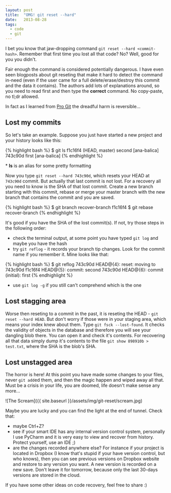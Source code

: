 ```yaml
---
layout: post
title:  "OMG! git reset --hard"
date:   2013-08-28
tags:
  - code
  - git
---
```


I bet you know that jaw-dropping command `git reset --hard <commit-hash>`. Remember that first time you lost all that code? No? Well, good for you you didn't.

Fair enough the command is considered potentially dangerous. I have even seen blogposts about git reseting that make it hard to detect the command in-need (even if the user came for a full delete/erase/destroy this commit and the data it contains). The authors add lots of explanations around, so you need to read first and then type the **correct** command. No copy-paste, no tl;dr allowed.

In fact as I learned from [Pro Git](http://git-scm.com/book) the dreadful harm is reversible...

## Lost my commits

So let's take an example. Suppose you just have started a new project and your history looks like this:

{% highlight bash %}
$ git ls
f1c16f4 (HEAD, master) second [ana-balica]
743c90d first [ana-balica]
{% endhighlight %}

\* **ls** is an alias for some pretty formatting

Now you type `git reset --hard 743c90d`, which resets your HEAD at `743c90d` commit. But actually that last commit is not lost. For a recovery all you need to know is the SHA of that lost commit. Create a new branch starting with this commit, rebase or merge your master branch with the new branch that contains the commit and you are saved.

{% highlight bash %}
$ git branch recover-branch f1c16f4
$ git rebase recover-branch
{% endhighlight %}


It's good if you have the SHA of the lost commit(s). If not, try those steps in the following order:

* check the terminal output, at some point you have typed `git log` and maybe you have the hash
* try `git reflog` - it records your branch tip changes. Look for the commit name if you remember it. Mine looks like that:

{% highlight bash %}
$ git reflog
743c90d HEAD@{4}: reset: moving to 743c90d
f1c16f4 HEAD@{5}: commit: second
743c90d HEAD@{6}: commit (initial): first
{% endhighlight %}

* use `git log -g` if you still can't comprehend which is the one

## Lost stagging area

Worse then reseting to a commit in the past, it is reseting the HEAD - `git reset --hard HEAD`. But don't worry if those were in your staging area, which means your index knew about them. Type `git fsck --lost-found`. It checks the validity of objects in the database and therefore you will see your dangling blob there. You can open it and check it's contents. For recovering all that data simply dump it's contents to the file `git show 898910b > test.txt`, where the SHA is the blob's SHA.

## Lost unstagged area

The horror is here! At this point you have made some changes to your files, never `git add`ed them, and then the magic happen and wiped away all that. Must be a crisis in your life, you are doomed, life doesn't make sense any more...

![The Scream]({{ site.baseurl }}/assets/img/git-reset/scream.jpg)

Maybe you are lucky and you can find the light at the end of tunnel. Check that:

* maybe Ctrl+Z?
* see if your smart IDE has any internal version control system, personally I use PyCharm and it is very easy to view and recover from history. Protect yourself, use an IDE ;)
* are the changes recorded anywhere else? For instance if your project is located in Dropbox (I know that's stupid if your have version control, but who knows), then you can see previous versions on Dropbox website and restore to any version you want. A new version is recorded on a new save. Don't leave it for tomorrow, because only the last 30-days versions are stored in the cloud.


If you have some other ideas on code recovery, feel free to share :)
